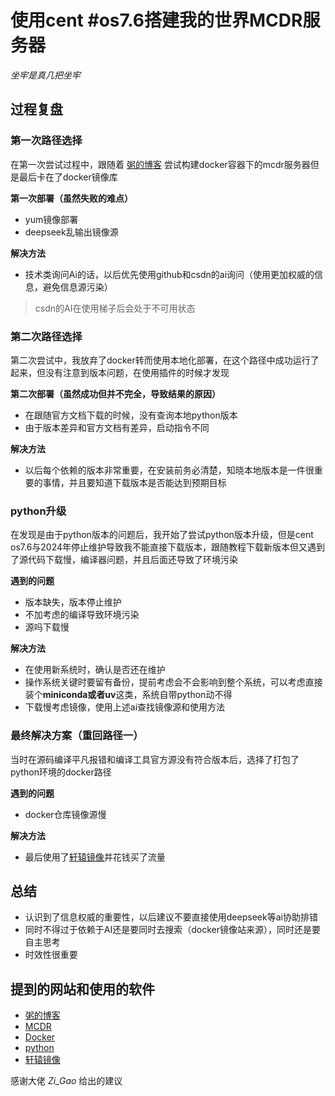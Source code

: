 # 使用cent  #os7.6搭建我的世界MCDR服务器

 _坐牢是真几把坐牢_

## 过程复盘

### 第一次路径选择

在第一次尝试过程中，跟随着 [粥的博客](https://www.posase.im/posts/56507258/) 尝试构建docker容器下的mcdr服务器但是最后卡在了docker镜像库

**第一次部署（虽然失败的难点）**

- yum镜像部署
- deepseek乱输出镜像源

**解决方法**

- 技术类询问Ai的话，以后优先使用github和csdn的ai询问（使用更加权威的信息，避免信息源污染）

> csdn的AI在使用梯子后会处于不可用状态

### 第二次路径选择

第二次尝试中，我放弃了docker转而使用本地化部署，在这个路径中成功运行了起来，但没有注意到版本问题，在使用插件的时候才发现

**第二次部署（虽然成功但并不完全，导致结果的原因）**

- 在跟随官方文档下载的时候，没有查询本地python版本
- 由于版本差异和官方文档有差异，启动指令不同

**解决方法**

- 以后每个依赖的版本非常重要，在安装前务必清楚，知晓本地版本是一件很重要的事情，并且要知道下载版本是否能达到预期目标

### python升级

在发现是由于python版本的问题后，我开始了尝试python版本升级，但是cent os7.6与2024年停止维护导致我不能直接下载版本，跟随教程下载新版本但又遇到了源代码下载慢，编译器问题，并且后面还导致了环境污染

**遇到的问题**

- 版本缺失，版本停止维护
- 不加考虑的编译导致环境污染
- 源吗下载慢

**解决方法**

- 在使用新系统时，确认是否还在维护
- 操作系统关键时要留有备份，提前考虑会不会影响到整个系统，可以考虑直接装个**miniconda或者uv**这类，系统自带python动不得
- 下载慢考虑镜像，使用上述ai查找镜像源和使用方法

### 最终解决方案（重回路径一）

当时在源码编译平凡报错和编译工具官方源没有符合版本后，选择了打包了python环境的docker路径

**遇到的问题**

- docker仓库镜像源慢

**解决方法**

- 最后使用了[轩辕镜像](https://docker.xuanyuan.me/)并花钱买了流量

## 总结

- 认识到了信息权威的重要性，以后建议不要直接使用deepseek等ai协助排错
- 同时不得过于依赖于AI还是要同时去搜索（docker镜像站来源），同时还是要自主思考
- 时效性很重要

## 提到的网站和使用的软件

- [粥的博客](https://www.posase.im/posts/56507258/) 
- [MCDR](https://mcdreforged.com/zh-CN)
- [Docker](https://www.docker.com/)
- [python](https://www.python.org/)
- [轩辕镜像](https://docker.xuanyuan.me/)

感谢大佬 _Zi_Gao_ 给出的建议

